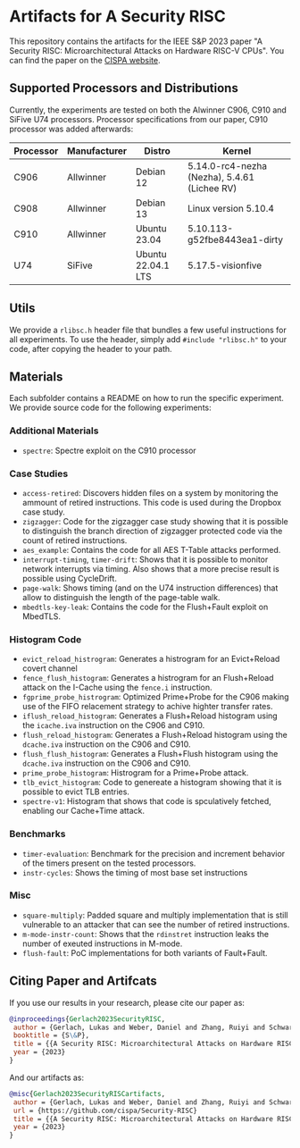 # Artifacts for A Security RISC
This repository contains the artifacts for the IEEE S&P 2023 paper "A Security RISC: Microarchitectural Attacks on Hardware RISC-V CPUs". You can find the paper on the [CISPA website](https://cispa.de/en/research/publications/3924-a-security-risc-microarchitectural-attacks-on-hardware-risc-v-cpus).


## Supported Processors and Distributions
Currently, the experiments are tested on both the Alwinner C906, C910 and SiFive U74 processors. 
Processor specifications from our paper, C910 processor was added afterwards:

| Processor | Manufacturer | Distro             | Kernel                                       |
|-----------|--------------|--------------------|----------------------------------------------|
| C906      | Allwinner    | Debian 12          | 5.14.0-rc4-nezha (Nezha), 5.4.61 (Lichee RV) |
| C908      | Allwinner    | Debian 13          | Linux version 5.10.4                         |
| C910      | Allwinner    | Ubuntu 23.04       | 5.10.113-g52fbe8443ea1-dirty                 |
| U74       | SiFive       | Ubuntu 22.04.1 LTS | 5.17.5-visionfive                            |


## Utils
We provide a `rlibsc.h` header file that bundles a few useful instructions for all experiments.
To use the header, simply add `#include "rlibsc.h"` to your code, after copying the header to your path. 

## Materials
Each subfolder contains a README on how to run the specific experiment. We provide source code for the following experiments: 

### Additional Materials
- `spectre`: Spectre exploit on the C910 processor

### Case Studies
- `access-retired`: Discovers hidden files on a system by monitoring the ammount of retired instructions. This code is used during the Dropbox case study. 
- `zigzagger`: Code for the zigzagger case study showing that it is possible to distinguish the branch direction of zigzagger protected code via the count of retired instructions. 
- `aes_example`: Contains the code for all AES T-Table attacks performed. 
- `interrupt-timing`, `timer-drift`: Shows that it is possible to monitor network interrupts via timing. Also shows that a more precise result is possible using CycleDrift. 
- `page-walk`: Shows timing (and on the U74 instruction differences) that allow to distinguish the length of the page-table walk. 
- `mbedtls-key-leak`: Contains the code for the Flush+Fault exploit on MbedTLS.

### Histogram Code 
- `evict_reload_histrogram`: Generates a histrogram for an Evict+Reload covert channel 
- `fence_flush_histogram`: Generates a histrogram for an Flush+Reload attack on the I-Cache using the `fence.i` instruction.  
- `fgprime_probe_histrogram`: Optimized Prime+Probe for the C906 making use of the FIFO relacement strategy to achive highter transfer rates. 
- `iflush_reload_histogram`: Generates a Flush+Reload histogram using the `icache.iva` instruction on the C906 and C910. 
- `flush_reload_histogram`: Generates a Flush+Reload histogram using the `dcache.iva` instruction on the C906 and C910. 
- `flush_flush_histogram`: Generates a Flush+Flush histogram using the `dcache.iva` instruction on the C906 and C910. 
- `prime_probe_histogram`: Histrogram for a Prime+Probe attack. 
- `tlb_evict_histogram`: Code to genereate a histogram showing that it is possible to evict TLB entries. 
- `spectre-v1`: Histogram that shows that code is spculatively fetched, enabling our Cache+Time attack. 

### Benchmarks
- `timer-evaluation`: Benchmark for the precision and increment behavior of the timers present on the tested processors. 
-  `instr-cycles`: Shows the timing of most base set instructions  

### Misc
- `square-multiply`: Padded square and multiply implementation that is still vulnerable to an attacker that can see the number of retired instructions. 
- `m-mode-instr-count`: Shows that the `rdinstret` instruction leaks the number of exeuted instructions in M-mode. 
- `flush-fault`: PoC implementations for both variants of Fault+Fault.

## Citing Paper and Artifcats
If you use our results in your research, please cite our paper as:
```bibtex
@inproceedings{Gerlach2023SecurityRISC,
 author = {Gerlach, Lukas and Weber, Daniel and Zhang, Ruiyi and Schwarz, Michael},
 booktitle = {S\&P},
 title = {{A Security RISC: Microarchitectural Attacks on Hardware RISC-V CPUs}},
 year = {2023}
}
```
And our artifacts as:
```bibtex
@misc{Gerlach2023SecurityRISCartifacts,
 author = {Gerlach, Lukas and Weber, Daniel and Zhang, Ruiyi and Schwarz, Michael},
 url = {https://github.com/cispa/Security-RISC}
 title = {{A Security RISC: Microarchitectural Attacks on Hardware RISC-V CPUs Artifact Repository}},
 year = {2023}
}
```
